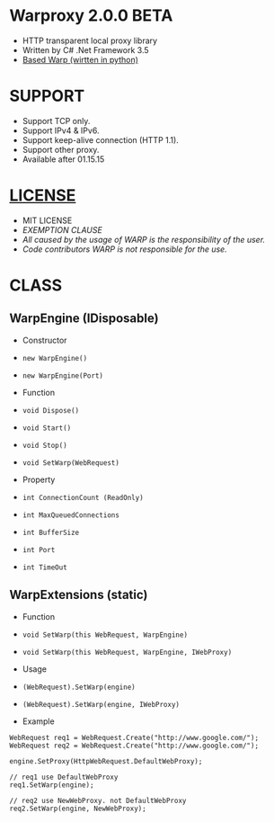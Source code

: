 # Warproxy 2.0.0 BETA
* HTTP transparent local proxy library
* Written by C# .Net Framework 3.5
* [Based Warp (wirtten in python)](https://github.com/devunt/warp)


# SUPPORT
* Support TCP only.
* Support IPv4 & IPv6.
* Support keep-alive connection (HTTP 1.1).
* Support other proxy.
* Available after 01.15.15


# [LICENSE](/LICENSE)
* MIT LICENSE
* *EXEMPTION CLAUSE*
 * *All caused by the usage of WARP is the responsibility of the user.*
 * *Code contributors WARP is not responsible for the use.*


# CLASS
## WarpEngine (IDisposable)
* Constructor
 * `new WarpEngine()`
 * `new WarpEngine(Port)`


* Function
 * `void Dispose()`
 * `void Start()`
 * `void Stop()`
 * `void SetWarp(WebRequest)`


* Property
 * `int ConnectionCount (ReadOnly)`
 * `int MaxQueuedConnections`
 * `int BufferSize`
 * `int Port`
 * `int TimeOut`


## WarpExtensions (static)
* Function
 * `void SetWarp(this WebRequest, WarpEngine)`
 * `void SetWarp(this WebRequest, WarpEngine, IWebProxy)`


* Usage
 * `(WebRequest).SetWarp(engine)`
 * `(WebRequest).SetWarp(engine, IWebProxy)`


* Example
 ```
 WebRequest req1 = WebRequest.Create("http://www.google.com/");
 WebRequest req2 = WebRequest.Create("http://www.google.com/");
 
 engine.SetProxy(HttpWebRequest.DefaultWebProxy);
 
 // req1 use DefaultWebProxy
 req1.SetWarp(engine);
 
 // req2 use NewWebProxy. not DefaultWebProxy
 req2.SetWarp(engine, NewWebProxy);
 ```